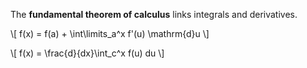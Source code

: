 The **fundamental theorem of calculus** links integrals and derivatives.

\\[
f(x) = f(a) + \int\limits_a^x f'(u) \mathrm{d}u
\\]

\\[
f(x) = \frac{d}{dx}\int_c^x f(u) du
\\]